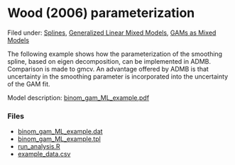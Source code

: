 #  Wood (2006) parameterization

Filed under:  [Splines][1], [Generalized Linear Mixed Models][5], [GAMs as Mixed Models][6]

The following example shows how the parameterization of the smoothing spline, based on eigen decomposition, can be implemented in ADMB. Comparison is made to gmcv. An advantage offered by ADMB is that uncertainty in the smoothing parameter is incorporated into the uncertainty of the GAM fit.

Model description: [binom_gam_ML_example.pdf][2]

### Files
* [binom_gam_ML_example.dat][3]
* [binom_gam_ML_example.tpl][4]
* [run_analysis.R][5]
* [example_data.csv][6]

[1]: ./../../../admb-tricks/splines-1
[2]: ./binom_gam_ML_example.pdf
[3]: ./binom_gam_ML_example.dat
[4]: ./binom_gam_ML_example.tpl
[5]: ./[run_analysis.R
[6]: ./example_data.csv
